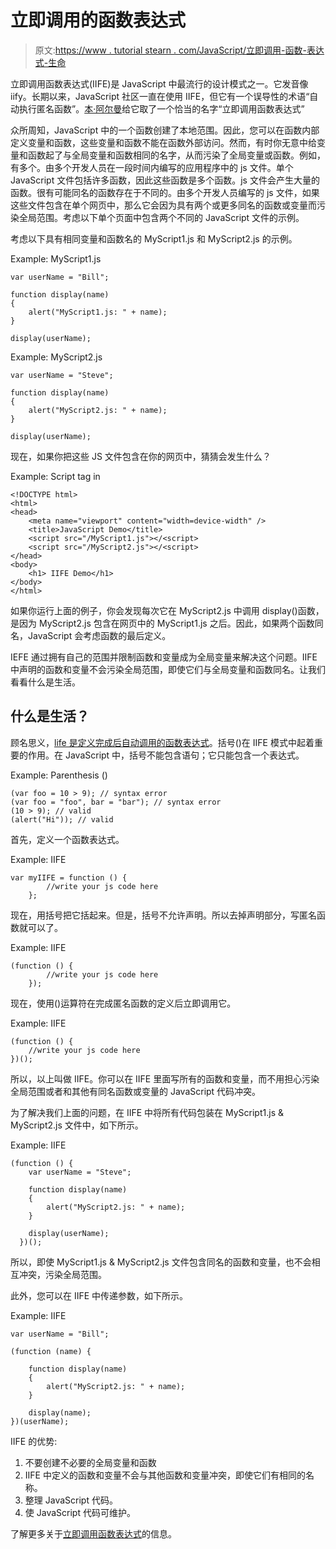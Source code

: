 # 立即调用的函数表达式

> 原文:[https://www . tutorial stearn . com/JavaScript/立即调用-函数-表达式-生命](https://www.tutorialsteacher.com/javascript/immediately-invoked-function-expression-iife)

立即调用函数表达式(IIFE)是 JavaScript 中最流行的设计模式之一。它发音像 iify。长期以来，JavaScript 社区一直在使用 IIFE，但它有一个误导性的术语“自动执行匿名函数”。[本·阿尔曼](http://benalman.com)给它取了一个恰当的名字“立即调用函数表达式”

众所周知，JavaScript 中的一个函数创建了本地范围。因此，您可以在函数内部定义变量和函数，这些变量和函数不能在函数外部访问。然而，有时你无意中给变量和函数起了与全局变量和函数相同的名字，从而污染了全局变量或函数。例如，有多个。由多个开发人员在一段时间内编写的应用程序中的 js 文件。单个 JavaScript 文件包括许多函数，因此这些函数是多个函数。js 文件会产生大量的函数。很有可能同名的函数存在于不同的。由多个开发人员编写的 js 文件，如果这些文件包含在单个网页中，那么它会因为具有两个或更多同名的函数或变量而污染全局范围。考虑以下单个页面中包含两个不同的 JavaScript 文件的示例。

考虑以下具有相同变量和函数名的 MyScript1.js 和 MyScript2.js 的示例。

Example: MyScript1.js

```
var userName = "Bill";

function display(name)
{
    alert("MyScript1.js: " + name);
}

display(userName); 
```

Example: MyScript2.js

```
var userName = "Steve";

function display(name)
{
    alert("MyScript2.js: " + name);
}

display(userName); 
```

现在，如果你把这些 JS 文件包含在你的网页中，猜猜会发生什么？

Example: Script tag in <head>

```
<!DOCTYPE html>
<html>
<head>
    <meta name="viewport" content="width=device-width" />
    <title>JavaScript Demo</title>
    <script src="/MyScript1.js"></<script> 
    <script src="/MyScript2.js"></<script> 
</head>
<body>
    <h1> IIFE Demo</h1>
</body>
</html> 
```

如果你运行上面的例子，你会发现每次它在 MyScript2.js 中调用 display()函数，是因为 MyScript2.js 包含在网页中的 MyScript1.js 之后。因此，如果两个函数同名，JavaScript 会考虑函数的最后定义。

IEFE 通过拥有自己的范围并限制函数和变量成为全局变量来解决这个问题。IIFE 中声明的函数和变量不会污染全局范围，即使它们与全局变量和函数同名。让我们看看什么是生活。

## 什么是生活？

顾名思义，<u>life 是定义完成后自动调用的函数表达式</u>。括号()在 IIFE 模式中起着重要的作用。在 JavaScript 中，括号不能包含语句；它只能包含一个表达式。

Example: Parenthesis ()

```
(var foo = 10 > 9); // syntax error
(var foo = "foo", bar = "bar"); // syntax error
(10 > 9); // valid
(alert("Hi")); // valid 
```

首先，定义一个函数表达式。

Example: IIFE

```
var myIIFE = function () {
        //write your js code here
    }; 
```

现在，用括号把它括起来。但是，括号不允许声明。所以去掉声明部分，写匿名函数就可以了。

Example: IIFE

```
(function () {
        //write your js code here
    }); 
```

现在，使用()运算符在完成匿名函数的定义后立即调用它。

Example: IIFE

```
(function () {
    //write your js code here
})(); 
```

所以，以上叫做 IIFE。你可以在 IIFE 里面写所有的函数和变量，而不用担心污染全局范围或者和其他有同名函数或变量的 JavaScript 代码冲突。

为了解决我们上面的问题，在 IIFE 中将所有代码包装在 MyScript1.js & MyScript2.js 文件中，如下所示。

Example: IIFE

```
(function () {
    var userName = "Steve";

    function display(name)
    {
        alert("MyScript2.js: " + name);
    }

    display(userName);
  })(); 
```

所以，即使 MyScript1.js & MyScript2.js 文件包含同名的函数和变量，也不会相互冲突，污染全局范围。

此外，您可以在 IIFE 中传递参数，如下所示。

Example: IIFE

```
var userName = "Bill";

(function (name) {

    function display(name)
    {
        alert("MyScript2.js: " + name);
    }

    display(name);
})(userName); 
```

IIFE 的优势:

1.  不要创建不必要的全局变量和函数
2.  IIFE 中定义的函数和变量不会与其他函数和变量冲突，即使它们有相同的名称。
3.  整理 JavaScript 代码。
4.  使 JavaScript 代码可维护。

了解更多关于[立即调用函数表达式](http://benalman.com/news/2010/11/immediately-invoked-function-expression/)的信息。